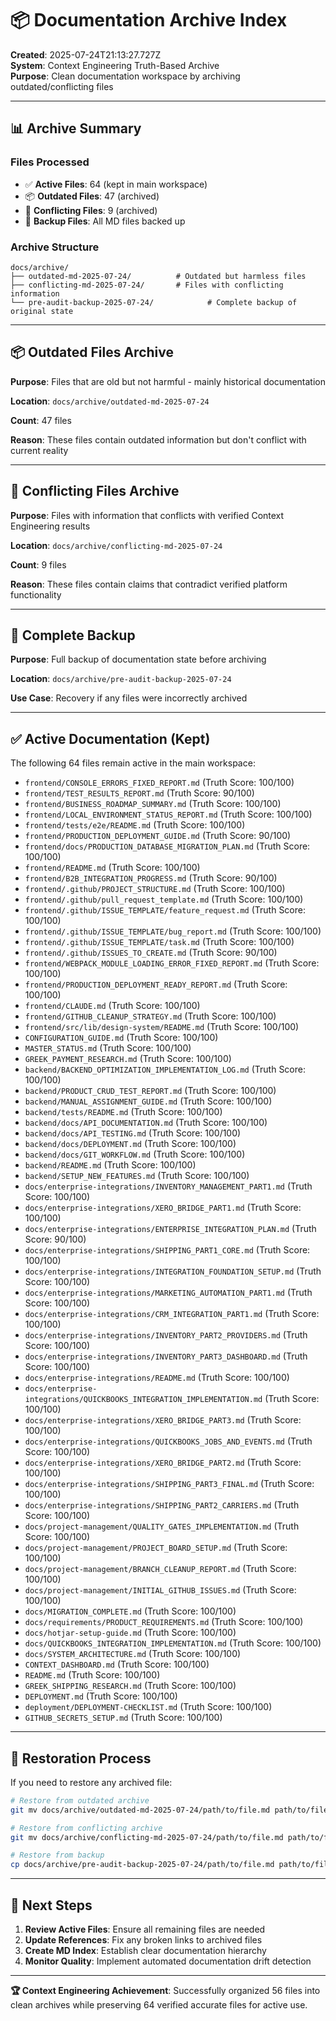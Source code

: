 # 📦 Documentation Archive Index

**Created**: 2025-07-24T21:13:27.727Z  
**System**: Context Engineering Truth-Based Archive  
**Purpose**: Clean documentation workspace by archiving outdated/conflicting files

---

## 📊 Archive Summary

### **Files Processed**
- ✅ **Active Files**: 64 (kept in main workspace)
- 📦 **Outdated Files**: 47 (archived)
- 🚨 **Conflicting Files**: 9 (archived)
- 💾 **Backup Files**: All MD files backed up

### **Archive Structure**
```
docs/archive/
├── outdated-md-2025-07-24/          # Outdated but harmless files
├── conflicting-md-2025-07-24/       # Files with conflicting information
└── pre-audit-backup-2025-07-24/            # Complete backup of original state
```

---

## 📦 Outdated Files Archive

**Purpose**: Files that are old but not harmful - mainly historical documentation

**Location**: `docs/archive/outdated-md-2025-07-24`

**Count**: 47 files

**Reason**: These files contain outdated information but don't conflict with current reality

---

## 🚨 Conflicting Files Archive

**Purpose**: Files with information that conflicts with verified Context Engineering results

**Location**: `docs/archive/conflicting-md-2025-07-24`

**Count**: 9 files

**Reason**: These files contain claims that contradict verified platform functionality

---

## 💾 Complete Backup

**Purpose**: Full backup of documentation state before archiving

**Location**: `docs/archive/pre-audit-backup-2025-07-24`

**Use Case**: Recovery if any files were incorrectly archived

---

## ✅ Active Documentation (Kept)

The following 64 files remain active in the main workspace:

- `frontend/CONSOLE_ERRORS_FIXED_REPORT.md` (Truth Score: 100/100)
- `frontend/TEST_RESULTS_REPORT.md` (Truth Score: 90/100)
- `frontend/BUSINESS_ROADMAP_SUMMARY.md` (Truth Score: 100/100)
- `frontend/LOCAL_ENVIRONMENT_STATUS_REPORT.md` (Truth Score: 100/100)
- `frontend/tests/e2e/README.md` (Truth Score: 100/100)
- `frontend/PRODUCTION_DEPLOYMENT_GUIDE.md` (Truth Score: 90/100)
- `frontend/docs/PRODUCTION_DATABASE_MIGRATION_PLAN.md` (Truth Score: 100/100)
- `frontend/README.md` (Truth Score: 100/100)
- `frontend/B2B_INTEGRATION_PROGRESS.md` (Truth Score: 90/100)
- `frontend/.github/PROJECT_STRUCTURE.md` (Truth Score: 100/100)
- `frontend/.github/pull_request_template.md` (Truth Score: 100/100)
- `frontend/.github/ISSUE_TEMPLATE/feature_request.md` (Truth Score: 100/100)
- `frontend/.github/ISSUE_TEMPLATE/bug_report.md` (Truth Score: 100/100)
- `frontend/.github/ISSUE_TEMPLATE/task.md` (Truth Score: 100/100)
- `frontend/.github/ISSUES_TO_CREATE.md` (Truth Score: 90/100)
- `frontend/WEBPACK_MODULE_LOADING_ERROR_FIXED_REPORT.md` (Truth Score: 100/100)
- `frontend/PRODUCTION_DEPLOYMENT_READY_REPORT.md` (Truth Score: 100/100)
- `frontend/CLAUDE.md` (Truth Score: 100/100)
- `frontend/GITHUB_CLEANUP_STRATEGY.md` (Truth Score: 100/100)
- `frontend/src/lib/design-system/README.md` (Truth Score: 100/100)
- `CONFIGURATION_GUIDE.md` (Truth Score: 100/100)
- `MASTER_STATUS.md` (Truth Score: 100/100)
- `GREEK_PAYMENT_RESEARCH.md` (Truth Score: 100/100)
- `backend/BACKEND_OPTIMIZATION_IMPLEMENTATION_LOG.md` (Truth Score: 100/100)
- `backend/PRODUCT_CRUD_TEST_REPORT.md` (Truth Score: 100/100)
- `backend/MANUAL_ASSIGNMENT_GUIDE.md` (Truth Score: 100/100)
- `backend/tests/README.md` (Truth Score: 100/100)
- `backend/docs/API_DOCUMENTATION.md` (Truth Score: 100/100)
- `backend/docs/API_TESTING.md` (Truth Score: 100/100)
- `backend/docs/DEPLOYMENT.md` (Truth Score: 100/100)
- `backend/docs/GIT_WORKFLOW.md` (Truth Score: 100/100)
- `backend/README.md` (Truth Score: 100/100)
- `backend/SETUP_NEW_FEATURES.md` (Truth Score: 100/100)
- `docs/enterprise-integrations/INVENTORY_MANAGEMENT_PART1.md` (Truth Score: 100/100)
- `docs/enterprise-integrations/XERO_BRIDGE_PART1.md` (Truth Score: 100/100)
- `docs/enterprise-integrations/ENTERPRISE_INTEGRATION_PLAN.md` (Truth Score: 90/100)
- `docs/enterprise-integrations/SHIPPING_PART1_CORE.md` (Truth Score: 100/100)
- `docs/enterprise-integrations/INTEGRATION_FOUNDATION_SETUP.md` (Truth Score: 100/100)
- `docs/enterprise-integrations/MARKETING_AUTOMATION_PART1.md` (Truth Score: 100/100)
- `docs/enterprise-integrations/CRM_INTEGRATION_PART1.md` (Truth Score: 100/100)
- `docs/enterprise-integrations/INVENTORY_PART2_PROVIDERS.md` (Truth Score: 100/100)
- `docs/enterprise-integrations/INVENTORY_PART3_DASHBOARD.md` (Truth Score: 100/100)
- `docs/enterprise-integrations/README.md` (Truth Score: 100/100)
- `docs/enterprise-integrations/QUICKBOOKS_INTEGRATION_IMPLEMENTATION.md` (Truth Score: 100/100)
- `docs/enterprise-integrations/XERO_BRIDGE_PART3.md` (Truth Score: 100/100)
- `docs/enterprise-integrations/QUICKBOOKS_JOBS_AND_EVENTS.md` (Truth Score: 100/100)
- `docs/enterprise-integrations/XERO_BRIDGE_PART2.md` (Truth Score: 100/100)
- `docs/enterprise-integrations/SHIPPING_PART3_FINAL.md` (Truth Score: 100/100)
- `docs/enterprise-integrations/SHIPPING_PART2_CARRIERS.md` (Truth Score: 100/100)
- `docs/project-management/QUALITY_GATES_IMPLEMENTATION.md` (Truth Score: 100/100)
- `docs/project-management/PROJECT_BOARD_SETUP.md` (Truth Score: 100/100)
- `docs/project-management/BRANCH_CLEANUP_REPORT.md` (Truth Score: 100/100)
- `docs/project-management/INITIAL_GITHUB_ISSUES.md` (Truth Score: 100/100)
- `docs/MIGRATION_COMPLETE.md` (Truth Score: 100/100)
- `docs/requirements/PRODUCT_REQUIREMENTS.md` (Truth Score: 100/100)
- `docs/hotjar-setup-guide.md` (Truth Score: 100/100)
- `docs/QUICKBOOKS_INTEGRATION_IMPLEMENTATION.md` (Truth Score: 100/100)
- `docs/SYSTEM_ARCHITECTURE.md` (Truth Score: 100/100)
- `CONTEXT_DASHBOARD.md` (Truth Score: 100/100)
- `README.md` (Truth Score: 100/100)
- `GREEK_SHIPPING_RESEARCH.md` (Truth Score: 100/100)
- `DEPLOYMENT.md` (Truth Score: 100/100)
- `deployment/DEPLOYMENT-CHECKLIST.md` (Truth Score: 100/100)
- `GITHUB_SECRETS_SETUP.md` (Truth Score: 100/100)

---

## 🔄 Restoration Process

If you need to restore any archived file:

```bash
# Restore from outdated archive
git mv docs/archive/outdated-md-2025-07-24/path/to/file.md path/to/file.md

# Restore from conflicting archive  
git mv docs/archive/conflicting-md-2025-07-24/path/to/file.md path/to/file.md

# Restore from backup
cp docs/archive/pre-audit-backup-2025-07-24/path/to/file.md path/to/file.md
```

---

## 🎯 Next Steps

1. **Review Active Files**: Ensure all remaining files are needed
2. **Update References**: Fix any broken links to archived files
3. **Create MD Index**: Establish clear documentation hierarchy
4. **Monitor Quality**: Implement automated documentation drift detection

---

**🏆 Context Engineering Achievement**: Successfully organized 56 files into clean archives while preserving 64 verified accurate files for active use.
